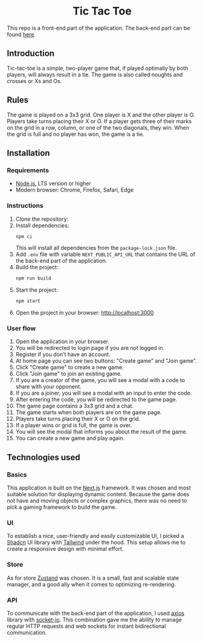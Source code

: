 <h1 style="text-align: center">Tic Tac Toe</h1>

<p>This repo is a front-end part of the application. The back-end part can be found <a href="https://github.com/andrewvitrenko/tic-tac-toe-backend">here</a>.</p>

## Introduction

Tic-tac-toe is a simple, two-player game that, if played optimally by both
players, will always result in a tie. The game is also called noughts and
crosses or Xs and Os.

## Rules

The game is played on a 3x3 grid. One player is X and the other player is O.
Players take turns placing their X or O. If a player gets three of their marks
on the grid in a row, column, or one of the two diagonals, they win. When the
grid is full and no player has won, the game is a tie.

## Installation

### Requirements

- [Node.js](https://nodejs.org/en/download/), LTS version or higher
- Modern browser: Chrome, Firefox, Safari, Edge

### Instructions

1. Clone the repository:
2. Install dependencies:
   ```bash
   npm ci
   ```
   This will install all dependencies from the `package-lock.json` file.
3. Add `.env` file with variable `NEXT_PUBLIC_API_URL` that contains the URL of
   the back-end part of the application.
4. Build the project:
   ```bash
   npm run build
   ```
5. Start the project:
   ```bash
   npm start
   ```
6. Open the project in your
   browser: [http://localhost:3000](http://localhost:3000)

### User flow

1. Open the application in your browser.
2. You will be redirected to login page if you are not logged in.
3. Register if you don't have an account.
4. At home page you can see two buttons: "Create game" and "Join game".
5. Click "Create game" to create a new game.
6. Click "Join game" to join an existing game.
7. If you are a creator of the game, you will see a modal with a code to share
   with your opponent.
8. If you are a joiner, you will see a modal with an input to enter the code.
9. After entering the code, you will be redirected to the game page.
10. The game page contains a 3x3 grid and a chat.
11. The game starts when both players are on the game page.
12. Players take turns placing their X or O on the grid.
13. If a player wins or grid is full, the game is over.
14. You will see the modal that informs you about the result of the game.
15. You can create a new game and play again.

## Technologies used

### Basics

This application is built on the [Next.js](https://nextjs.org) framework. It was
chosen and most
suitable solution for displaying dynamic content. Because the game does not have
and moving objects or complex graphics, there was no need to pick a gaming
framework to build the game.

### UI

To establish a nice, user-friendly and easily customizable UI, I picked
a [Shadcn](https://ui.shadcn.com/) UI library
with [Tailwind](https://tailwindcss.com/) under the hood. This setup allows me
to create a responsive design with minimal effort.

### Store

As for store [Zustand](https://github.com/pmndrs/zustand) was chosen. It is a
small, fast and scalable state manager,
and a good ally when it comes to optimizing re-rendering.

### API

To communicate with the back-end part of the application, I
used [axios](https://axios-http.com/docs/intro) library
with [socket-io](https://socket.io/). This combination gave me the ability to
manage regular HTTP
requests and web sockets for instant bidirectional communication.
